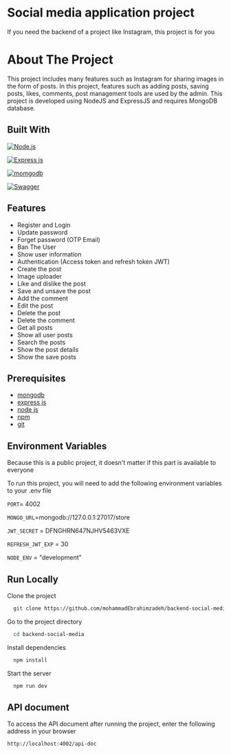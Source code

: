 
# Social media application project

If you need the backend of a project like Instagram, this project is for you

# About The Project

This project includes many features such as Instagram for sharing images in the form of posts. In this project, features such as adding posts, saving posts, likes, comments, post management tools are used by the admin.
This project is developed using NodeJS and ExpressJS and requires MongoDB database.




## Built With
[![Node.js](https://img.shields.io/badge/Node.js-5FA04E.svg?style=for-the-badge&logo=nodedotjs&logoColor=white)](https://nodejs.org/en/)


[![Express js](https://img.shields.io/badge/Express-000000.svg?style=for-the-badge&logo=Express&logoColor=white)](https://expressjs.com/)

[![momgodb](https://img.shields.io/badge/MongoDB-47A248.svg?style=for-the-badge&logo=MongoDB&logoColor=white)](https://www.mongodb.com/)

[![Swagger](https://img.shields.io/badge/Swagger-85EA2D.svg?style=for-the-badge&logo=Swagger&logoColor=black)](https://swagger.io/)
## Features

- Register and Login
- Update password
- Forget password (OTP Email)
- Ban The User
- Show user information
- Authentication (Access token and refresh token JWT)
- Create the post 
- Image uploader
- Like and dislike the post
- Save and unsave the post
- Add the comment 
- Edit the post
- Delete the post
- Delete the comment
- Get all posts
- Show all user posts
- Search the posts 
- Show the post details
- Show the save posts


## Prerequisites
- [mongodb](https://www.mongodb.com/)
- [express js](https://expressjs.com/)
- [node js](https://nodejs.org/)
- [npm](https://docs.npmjs.com/downloading-and-installing-node-js-and-npm/)
- [git](https://git-scm.com/)

## Environment Variables

Because this is a public project, it doesn't matter if this part is available to everyone

To run this project, you will need to add the following environment variables to your .env file

`PORT`= 4002

`MONGO_URL`=mongodb://127.0.0.1:27017/store

`JWT_SECRET` = DFNGHRN647NJHV5463VXE

`REFRESH_JWT_EXP` = 30

`NODE_ENV` = "development"


## Run Locally

Clone the project

```bash
  git clone https://github.com/mohammadEbrahimzadeh/backend-social-media
```

Go to the project directory

```bash
  cd backend-social-media
```

Install dependencies

```bash
  npm install
```

Start the server

```bash
  npm run dev
```


## API document
To access the API document after running the project, enter the following address in your browser
```
http://localhost:4002/api-doc
```
